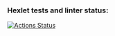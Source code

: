 ### Hexlet tests and linter status:
[![Actions Status](https://github.com/ilushacomeback/frontend-project-46/actions/workflows/hexlet-check.yml/badge.svg)](https://github.com/ilushacomeback/frontend-project-46/actions)
